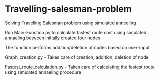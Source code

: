 # Travelling-salesman-problem
Solving Travelling Salesman problem using simulated annealing

Run Main-Function.py to calculate fastest route cost using simulated annaeling between initially created four nodes

The function performs addition/deletion of nodes based on user-input

Graph_creation.py - Takes care of creation, addition, deletion of node

Fastest_route_calculation.py - Takes care of calculating the fastest route using simulated annaeling procedure


